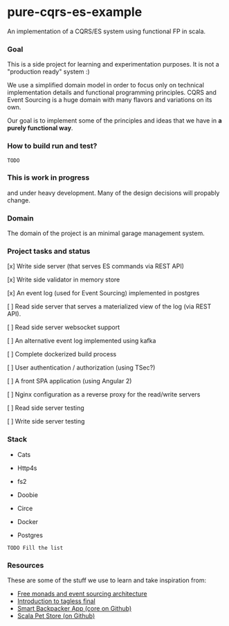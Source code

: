 # pure-cqrs-es-example
An implementation of a CQRS/ES system using functional FP in scala.

### Goal
This is a side project for learning and experimentation purposes. It is not a "production ready" system :)

We use a simplified domain model in order to focus only on technical implementation details and functional programming principles.
CQRS and Event Sourcing is a huge domain with many flavors and variations on its own.

Our goal is to implement some of the principles and ideas that we have in __a purely functional way__.

### How to build run and test?
```TODO```


### This is work in progress
and under heavy development. Many of the design decisions will propably change.

### Domain
The domain of the project is an minimal garage management system.

### Project tasks and status

[x] Write side server (that serves ES commands via REST API)

[x] Write side validator in memory store

[x] An event log (used for Event Sourcing) implemented in postgres

[ ] Read side server that serves a materialized view of the log (via REST API).

[ ] Read side server websocket support

[ ] An alternative event log implemented using kafka

[ ] Complete dockerized build process

[ ] User authentication / authorization (using TSec?)

[ ] A front SPA application (using Angular 2)

[ ] Nginx configuration as a reverse proxy for the read/write servers

[ ] Read side server testing

[ ] Write side server testing

### Stack

- Cats
- Http4s
- fs2
- Doobie
- Circe

- Docker
- Postgres

```TODO Fill the list```


### Resources 
These are some of the stuff we use to learn and take inspiration from:

- [Free monads and event sourcing architecture](http://www.stephenzoio.com/free-monads-and-event-sourcing/)
- [Introduction to tagless final](https://www.beyondthelines.net/programming/introduction-to-tagless-final/)
- [Smart Backpacker App (core on Github)](https://github.com/SmartBackpacker/core)
- [Scala Pet Store (on Github)](https://github.com/pauljamescleary/scala-pet-store)

